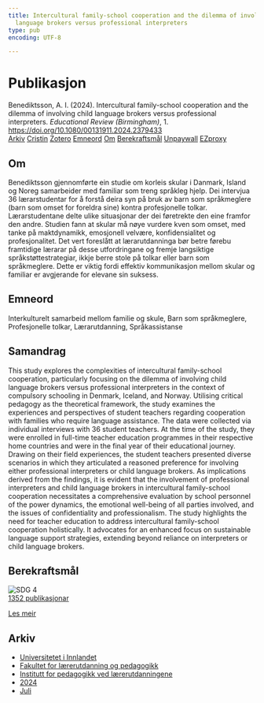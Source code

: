 ```yaml
---
title: Intercultural family-school cooperation and the dilemma of involving child
  language brokers versus professional interpreters
type: pub
encoding: UTF-8

---
```

<h1>Publikasjon</h1>
<article id="csl-bib-container-BZHBB2FX" class="csl-bib-container">
  <div class="csl-bib-body"> <div class="csl-entry">Benediktsson, A. I. (2024). Intercultural family-school cooperation and the dilemma of involving child language brokers versus professional interpreters. <i>Educational Review (Birmingham)</i>, 1. <a href="https://doi.org/10.1080/00131911.2024.2379433">https://doi.org/10.1080/00131911.2024.2379433</a></div> </div>
  <div class="csl-bib-buttons">
    <a href="#taxonomy-article-BZHBB2FX" alt="archive" class="csl-bib-button">Arkiv</a>
    <a href="https://app.cristin.no/results/show.jsf?id=2283896" alt="Cristin" class="csl-bib-button">Cristin</a>
    <a href="http://zotero.org/groups/5881554/items/BZHBB2FX" alt="Zotero" class="csl-bib-button">Zotero</a>
    <a href="#keywords-article-BZHBB2FX" alt="keywords" class="csl-bib-button">Emneord</a>
    <a href="#about-article-BZHBB2FX" alt="about_pub" class="csl-bib-button">Om</a>
    <a href="#sdg-article-BZHBB2FX" alt="sdg" class="csl-bib-button">Berekraftsmål</a>
    <a href="https://doi.org/10.1080/00131911.2024.2379433" alt="Unpaywall" class="csl-bib-button">Unpaywall</a>
    <a href="https://doi.org/10.1080/00131911.2024.2379433" alt="EZproxy" class="csl-bib-button">EZproxy</a>
  </div>
  <div id="csl-bib-meta-container-BZHBB2FX"></div>
</article>
<div id="csl-bib-meta-BZHBB2FX" class="csl-bib-meta">
  <article id="about-article-BZHBB2FX" class="about_pub-article">
    <h1>Om</h1>
    Benediktsson gjennomførte ein studie om korleis skular i Danmark, Island og Noreg samarbeider med familiar som treng språkleg hjelp. Dei intervjua 36 lærarstudentar for å forstå deira syn på bruk av barn som språkmeglere (barn som omset for foreldra sine) kontra profesjonelle tolkar. Lærarstudentane delte ulike situasjonar der dei føretrekte den eine framfor den andre. Studien fann at skular må nøye vurdere kven som omset, med tanke på maktdynamikk, emosjonell velvære, konfidensialitet og profesjonalitet. Det vert foreslått at lærarutdanninga bør betre førebu framtidige lærarar på desse utfordringane og fremje langsiktige språkstøttestrategiar, ikkje berre stole på tolkar eller barn som språkmeglere. Dette er viktig fordi effektiv kommunikasjon mellom skular og familiar er avgjerande for elevane sin suksess.
  </article>
  <article id="keywords-article-BZHBB2FX" class="keywords-article">
    <h1>Emneord</h1>
    Interkulturelt samarbeid mellom familie og skule, Barn som språkmeglere, Profesjonelle tolkar, Lærarutdanning, Språkassistanse
  </article>
  <article id="abstract-article-BZHBB2FX" class="abstract-article">
    <h1>Samandrag</h1>
    This study explores the complexities of intercultural family-school cooperation, particularly focusing on the dilemma of involving child language brokers versus professional interpreters in the context of compulsory schooling in Denmark, Iceland, and Norway. Utilising critical pedagogy as the theoretical framework, the study examines the experiences and perspectives of student teachers regarding cooperation with families who require language assistance. The data were collected via individual interviews with 36 student teachers. At the time of the study, they were enrolled in full-time teacher education programmes in their respective home countries and were in the final year of their educational journey. Drawing on their field experiences, the student teachers presented diverse scenarios in which they articulated a reasoned preference for involving either professional interpreters or child language brokers. As implications derived from the findings, it is evident that the involvement of professional interpreters and child language brokers in intercultural family-school cooperation necessitates a comprehensive evaluation by school personnel of the power dynamics, the emotional well-being of all parties involved, and the issues of confidentiality and professionalism. The study highlights the need for teacher education to address intercultural family-school cooperation holistically. It advocates for an enhanced focus on sustainable language support strategies, extending beyond reliance on interpreters or child language brokers.
  </article>
  <article id="sdg-article-BZHBB2FX" class="sdg-article">
    <h1>Berekraftsmål</h1>
    <div class="sdg-container"><div id="sdg4" class="sdg">
        <img src="{{< params subfolder >}}images/sdg/sdg04_nn.png" class="image" alt="SDG 4">
        <div class="sdg-overlay">
          <a href="{{< params subfolder >}}nn/archive/?sdg=4#archive" class="sdg-publication-count"><span>1352</span> publikasjonar</a>
          <p><a href="https://fn.no/om-fn/fns-baerekraftsmaal/god-utdanning?lang=nno-NO" class="sdg-read-more">Les meir</a></p>
        </div>
      </div></div>
  </article>
  <article id="taxonomy-article-BZHBB2FX" class="taxonomy-article">
    <h1>Arkiv</h1>
    <ul>
      <li><a href="{{< params subfolder >}}nn/archive/?key=3DCRN523">Universitetet i Innlandet</a></li>
      <li><a href="{{< params subfolder >}}nn/archive/?key=WYNZA47F">Fakultet for lærerutdanning og pedagogikk</a></li>
      <li><a href="{{< params subfolder >}}nn/archive/?key=BKPR6TE7">Institutt for pedagogikk ved lærerutdanningene</a></li>
      <li><a href="{{< params subfolder >}}nn/archive/?key=FKHNMZNC">2024</a></li>
      <li><a href="{{< params subfolder >}}nn/archive/?key=8VA8BKDG">Juli</a></li>
    </ul>
  </article>
</div>
